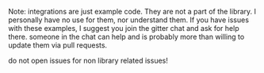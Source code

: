 Note: integrations are just example code. They are not a part of the library. I personally have no use for them, nor understand them.
If you have issues with these examples, I suggest you join the gitter chat and ask for help there. someone in the chat can help and is 
probably more than willing to update them via pull requests.

do not open issues for non library related issues!
